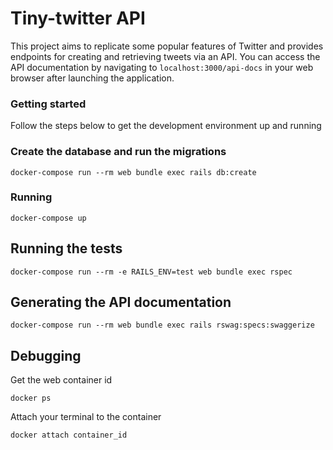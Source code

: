 # Tiny-twitter API

This project aims to replicate some popular features of Twitter and provides endpoints for creating and retrieving tweets via an API.
You can access the API documentation by navigating to `localhost:3000/api-docs` in your web browser after launching the application.

### Getting started

Follow the steps below to get the development environment up and running

### Create the database and run the migrations

```
docker-compose run --rm web bundle exec rails db:create
```

### Running
```
docker-compose up
```

## Running the tests
```
docker-compose run --rm -e RAILS_ENV=test web bundle exec rspec
```

## Generating the API documentation
```
docker-compose run --rm web bundle exec rails rswag:specs:swaggerize
```

## Debugging

Get the web container id

```
docker ps
```

Attach your terminal to the container

```
docker attach container_id
```
